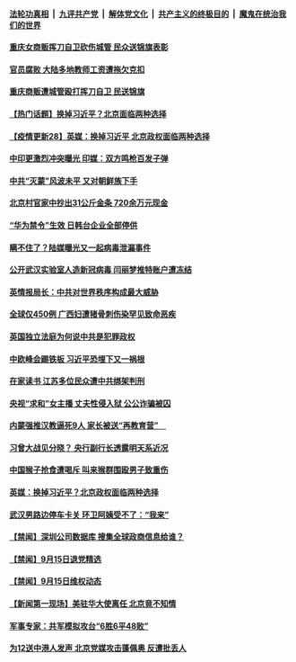 

####  [法轮功真相](../../../../basic/blob/master/README.md?t=09170131) &nbsp;|&nbsp; [九评共产党](../../../../9ping.md/blob/master/README.md?t=09170131) &nbsp;|&nbsp; [解体党文化](../../../../jtdwh.md/blob/master/README.md?t=09170131)  &nbsp;|&nbsp; [共产主义的终极目的](../../../../gczydzjmd.md/blob/master/README.md?t=09170131) &nbsp;|&nbsp; [魔鬼在统治我们的世界](../../../../mgztzwmdsj.md/blob/master/README.md?t=09170131) 

#### [重庆女商贩挥刀自卫砍伤城管 民众送锦旗表彰](../pages/prog204/a102942169.md?t=09170131) 

#### [官员腐败 大陆多地教师工资遭拖欠克扣](../pages/prog204/a102942056.md?t=09170131) 

#### [重庆商贩遭城管殴打挥刀自卫 民送锦旗](../pages/prog204/a102942053.md?t=09170131) 

#### [【热门话题】换掉习近平？北京面临两种选择](../pages/prog204/a102941989.md?t=09170131) 

#### [【疫情更新28】英媒：换掉习近平 北京政权面临两种选择](../pages/prog204/a102931621.md?t=09170131) 

#### [中印更激烈冲突曝光 印媒：双方鸣枪百发子弹](../pages/prog204/a102941924.md?t=09170131) 

#### [中共“灭蒙”风波未平 又对朝鲜族下手](../pages/prog204/a102941921.md?t=09170131) 

#### [北京村官家中抄出31公斤金条 720余万元现金](../pages/prog204/a102941885.md?t=09170131) 

#### [“华为禁令”生效 日韩台企业全部停供](../pages/prog204/a102941893.md?t=09170131) 


#### [瞒不住了？陆媒曝光又一起病毒泄漏事件](../pages/prog204/a102941818.md?t=09170131) 

#### [公开武汉实验室人造新冠病毒 闫丽梦推特账户遭冻结](../pages/prog204/a102941807.md?t=09170131) 

#### [英情报局长：中共对世界秩序构成最大威胁](../pages/prog204/a102941789.md?t=09170131) 

#### [全球仅450例 广西妇遭猪骨刺伤染罕见致命恶疾](../pages/prog204/a102941798.md?t=09170131) 

#### [英国独立法庭为何说中共是犯罪政权](../pages/prog204/a102941809.md?t=09170131) 

#### [中欧峰会踢铁板 习近平恐埋下又一祸根](../pages/prog204/a102941768.md?t=09170131) 

#### [在家读书 江苏多位民众遭中共绑架判刑](../pages/prog204/a102941792.md?t=09170131) 

#### [央视“求和”女主播 丈夫性侵入狱 公公诈骗被囚](../pages/prog204/a102941748.md?t=09170131) 

#### [内蒙强推汉教逼死9人 家长被送“再教育营”　](../pages/prog204/a102941757.md?t=09170131) 

#### [习曾大战见分晓？ 央行副行长透露明天系近况](../pages/prog204/a102941705.md?t=09170131) 

#### [中国猴子抢食遭喝斥 叫来猴群围殴男子致重伤](../pages/prog204/a102941701.md?t=09170131) 

#### [英媒：换掉习近平？北京政权面临两种选择](../pages/prog204/a102941677.md?t=09170131) 

#### [武汉男路边停车卡关 环卫阿姨受不了：“我来”](../pages/prog204/a102941191.md?t=09170131) 


#### [【禁闻】深圳公司数据库 搜集全球政商信息给谁？](../pages/prog204/a102941608.md?t=09170131) 

#### [【禁闻】9月15日退党精选](../pages/prog204/a102941585.md?t=09170131) 

#### [【禁闻】9月15日维权动态](../pages/prog204/a102941557.md?t=09170131) 

#### [【新闻第一现场】美驻华大使离任 北京竟不知情](../pages/prog204/a102941519.md?t=09170131) 

#### [军事专家：共军模拟攻台“6胜6平48败”](../pages/prog204/a102941495.md?t=09170131) 

#### [为12送中港人发声 北京党媒攻击蓬佩奥 反遭批丢人](../pages/prog204/a102941473.md?t=09170131) 

